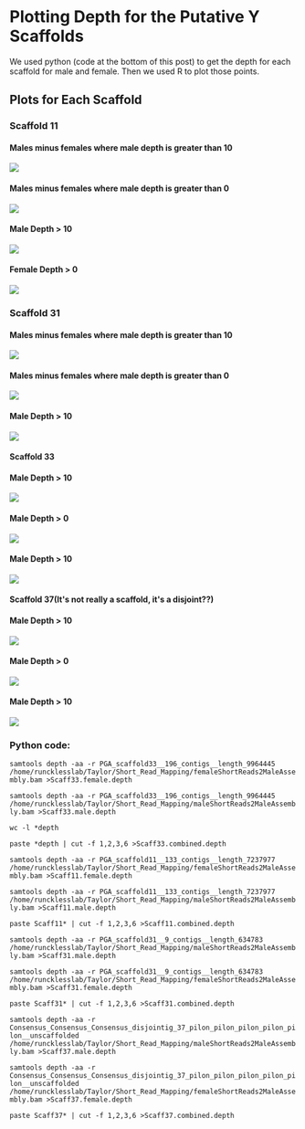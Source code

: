 ﻿# Plotting Depth for the Putative Y Scaffolds

We used python (code at the bottom of this post) to get the depth for each scaffold for male and female. Then we used R to plot those points.

## Plots for Each Scaffold

### Scaffold 11
#### Males minus females where male depth is greater than 10
![](https://raw.githubusercontent.com/ShesCodingOverHere/TDConway_Lab_Notebook/master/images/Scaff11DepthMaleMinusFemaleGT10.png)

#### Males minus females where male depth is greater than 0
![](https://raw.githubusercontent.com/ShesCodingOverHere/TDConway_Lab_Notebook/master/images/Scaff11DepthmaleminusfemaleGT0.png)

#### Male Depth > 10
![](https://raw.githubusercontent.com/ShesCodingOverHere/TDConway_Lab_Notebook/master/images/Scaff11DepthMaleDividedByFemaleGT10.png)

#### Female Depth > 0
![](https://raw.githubusercontent.com/ShesCodingOverHere/TDConway_Lab_Notebook/master/images/Scaff11DepthmaleminusfemaleGT0.png)

### Scaffold 31
#### Males minus females where male depth is greater than 10
![](https://raw.githubusercontent.com/ShesCodingOverHere/TDConway_Lab_Notebook/master/images/Scaff31DepthMaleminusFemaleGT10.png)

#### Males minus females where male depth is greater than 0
![](https://raw.githubusercontent.com/ShesCodingOverHere/TDConway_Lab_Notebook/master/images/Scaff31MaleMinusFemaleGT0.png)

#### Male Depth > 10
![](https://raw.githubusercontent.com/ShesCodingOverHere/TDConway_Lab_Notebook/master/images/Scaff31DepthMaleDividedByFemaleGT10.png)

#### Scaffold 33
#### Male Depth > 10
![](https://raw.githubusercontent.com/ShesCodingOverHere/TDConway_Lab_Notebook/master/images/Scaff33Depthmaleminusfemale.png)

#### Male Depth > 0
![](https://raw.githubusercontent.com/ShesCodingOverHere/TDConway_Lab_Notebook/master/images/Scaff33SmoothDepthGT0.png)

#### Male Depth > 10
![](https://raw.githubusercontent.com/ShesCodingOverHere/TDConway_Lab_Notebook/master/images/Scaff33Depthmaledividedbyfemale.png)

#### Scaffold 37(It's not really a scaffold, it's a disjoint??)
#### Male Depth > 10
![](https://raw.githubusercontent.com/ShesCodingOverHere/TDConway_Lab_Notebook/master/images/Scaff37DepthmaleminusfemaleGT10.png)

#### Male Depth > 0
![](https://raw.githubusercontent.com/ShesCodingOverHere/TDConway_Lab_Notebook/master/images/Scaff37DepthMaleMinusFemaleGT0.png)

#### Male Depth > 10
![](https://raw.githubusercontent.com/ShesCodingOverHere/TDConway_Lab_Notebook/master/images/Scaff37DepthMaleDividedByFemaleGT10.png)

### Python code:
``samtools depth -aa -r PGA_scaffold33__196_contigs__length_9964445 /home/runcklesslab/Taylor/Short_Read_Mapping/femaleShortReads2MaleAssembly.bam >Scaff33.female.depth``

``samtools depth -aa -r PGA_scaffold33__196_contigs__length_9964445 /home/runcklesslab/Taylor/Short_Read_Mapping/maleShortReads2MaleAssembly.bam >Scaff33.male.depth``

`wc -l *depth`

`paste *depth | cut -f 1,2,3,6 >Scaff33.combined.depth`

`samtools depth -aa -r PGA_scaffold11__133_contigs__length_7237977 /home/runcklesslab/Taylor/Short_Read_Mapping/femaleShortReads2MaleAssembly.bam >Scaff11.female.depth`

`samtools depth -aa -r PGA_scaffold11__133_contigs__length_7237977 /home/runcklesslab/Taylor/Short_Read_Mapping/maleShortReads2MaleAssembly.bam >Scaff11.male.depth`

`paste Scaff11* | cut -f 1,2,3,6 >Scaff11.combined.depth`

`samtools depth -aa -r PGA_scaffold31__9_contigs__length_634783 /home/runcklesslab/Taylor/Short_Read_Mapping/maleShortReads2MaleAssembly.bam >Scaff31.male.depth`

`samtools depth -aa -r PGA_scaffold31__9_contigs__length_634783 /home/runcklesslab/Taylor/Short_Read_Mapping/femaleShortReads2MaleAssembly.bam >Scaff31.female.depth`

`paste Scaff31* | cut -f 1,2,3,6 >Scaff31.combined.depth`

`samtools depth -aa -r Consensus_Consensus_Consensus_disjointig_37_pilon_pilon_pilon_pilon_pilon__unscaffolded /home/runcklesslab/Taylor/Short_Read_Mapping/maleShortReads2MaleAssembly.bam >Scaff37.male.depth`

`samtools depth -aa -r Consensus_Consensus_Consensus_disjointig_37_pilon_pilon_pilon_pilon_pilon__unscaffolded /home/runcklesslab/Taylor/Short_Read_Mapping/femaleShortReads2MaleAssembly.bam >Scaff37.female.depth`

`paste Scaff37* | cut -f 1,2,3,6 >Scaff37.combined.depth`
